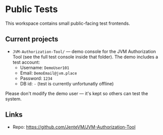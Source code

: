 # Public Tests
This workspace contains small public-facing test frontends.

## Current projects

- `JVM-Authorization-Tool/` — demo console for the JVM Authorization Tool (see the
	full test console inside that folder). The demo includes a test account:
	- Username: `DemoUser101`
	- Email: `DemoEmail@jvm.place`
	- Password: `1234`
	- DB id: `-` (test is currently unfortunatly offline)

Please don't modify the demo user — it's kept so others can test the system.

## Links

- Repo: https://github.com/JenteVM/JVM-Authorization-Tool
